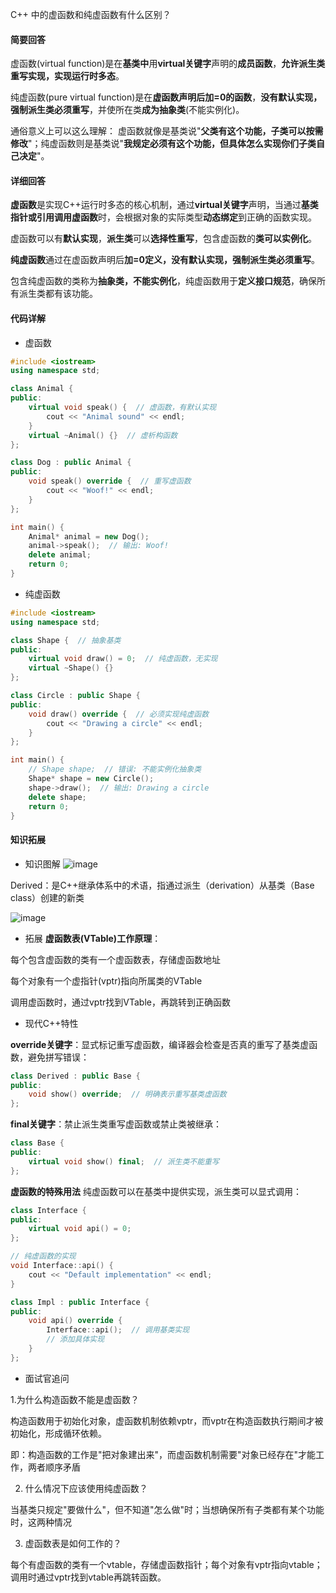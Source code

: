 C++ 中的虚函数和纯虚函数有什么区别？

#### 简要回答
虚函数(virtual function)是在**基类中**用**virtual关键字**声明的**成员函数**，**允许派生类重写实现，实现运行时多态**。

纯虚函数(pure virtual function)是在**虚函数声明后加=0的函数**，**没有默认实现，强制派生类必须重写**，并使所在类**成为抽象类**(不能实例化)。

通俗意义上可以这么理解：
虚函数就像是基类说"**父类有这个功能，子类可以按需修改**"；纯虚函数则是基类说"**我规定必须有这个功能，但具体怎么实现你们子类自己决定**"。
#### 详细回答

**虚函数**是实现C++运行时多态的核心机制，通过**virtual关键字**声明，当通过**基类指针或引用调用虚函数**时，会根据对象的实际类型**动态绑定**到正确的函数实现。

虚函数可以有**默认实现**，**派生类**可以**选择性重写**，包含虚函数的**类可以实例化**。

**纯虚函数**通过在虚函数声明后**加=0定义，没有默认实现，强制派生类必须重写**。

包含纯虚函数的类称为**抽象类，不能实例化**，纯虚函数用于**定义接口规范**，确保所有派生类都有该功能。



#### 代码详解
- 虚函数
```cpp
#include <iostream>
using namespace std;

class Animal {
public:
    virtual void speak() {  // 虚函数，有默认实现
        cout << "Animal sound" << endl;
    }
    virtual ~Animal() {}  // 虚析构函数
};

class Dog : public Animal {
public:
    void speak() override {  // 重写虚函数
        cout << "Woof!" << endl;
    }
};

int main() {
    Animal* animal = new Dog();
    animal->speak();  // 输出: Woof!
    delete animal;
    return 0;
}
```
- 纯虚函数
```cpp
#include <iostream>
using namespace std;

class Shape {  // 抽象基类
public:
    virtual void draw() = 0;  // 纯虚函数，无实现
    virtual ~Shape() {}
};

class Circle : public Shape {
public:
    void draw() override {  // 必须实现纯虚函数
        cout << "Drawing a circle" << endl;
    }
};

int main() {
    // Shape shape;  // 错误: 不能实例化抽象类
    Shape* shape = new Circle();
    shape->draw();  // 输出: Drawing a circle
    delete shape;
    return 0;
}
```
#### 知识拓展
- 知识图解
  ![image](https://file1.kamacoder.com/i/bagu/202507151.png)

  



Derived：是C++继承体系中的术语，指通过派生（derivation）从基类（Base class）创建的新类

![image](https://file1.kamacoder.com/i/bagu/202507152.png.png)

- 拓展
**虚函数表(VTable)工作原理**：

每个包含虚函数的类有一个虚函数表，存储虚函数地址

每个对象有一个虚指针(vptr)指向所属类的VTable

调用虚函数时，通过vptr找到VTable，再跳转到正确函数

- 现代C++特性

**override关键字**：显式标记重写虚函数，编译器会检查是否真的重写了基类虚函数，避免拼写错误：
```cpp
class Derived : public Base {
public:
    void show() override;  // 明确表示重写基类虚函数
};
```
**final关键字**：禁止派生类重写虚函数或禁止类被继承：
```cpp
class Base {
public:
    virtual void show() final;  // 派生类不能重写
};
```
**虚函数的特殊用法**
纯虚函数可以在基类中提供实现，派生类可以显式调用：
```cpp
class Interface {
public:
    virtual void api() = 0;
};

// 纯虚函数的实现
void Interface::api() {
    cout << "Default implementation" << endl;
}

class Impl : public Interface {
public:
    void api() override {
        Interface::api();  // 调用基类实现
        // 添加具体实现
    }
};
```

- 面试官追问

1.为什么构造函数不能是虚函数？

构造函数用于初始化对象，虚函数机制依赖vptr，而vptr在构造函数执行期间才被初始化，形成循环依赖。

即：构造函数的工作是"把对象建出来"，而虚函数机制需要"对象已经存在"才能工作，两者顺序矛盾

2. 什么情况下应该使用纯虚函数？

当基类只规定"要做什么"，但不知道"怎么做"时；当想确保所有子类都有某个功能时，这两种情况

3. 虚函数表是如何工作的？

每个有虚函数的类有一个vtable，存储虚函数指针；每个对象有vptr指向vtable；调用时通过vptr找到vtable再跳转函数。
